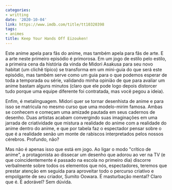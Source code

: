 ```yaml
---
categories:
- writting
date: '2020-10-04'
link: https://www.imdb.com/title/tt10320398
tags:
- animes
title: Keep Your Hands Off Eizouken!
---
```


Este anime apela para fãs do anime, mas também apela para fãs de arte. E a arte neste primeiro episódio é primorosa. Em um jogo de estilo pelo estilo, a primeira cena da história da vinda de Midori Asakusa para seu novo habitat (um clichê típico) se transforma em um mini-guia do que será este episódio, mas também serve como um guia para o que podemos esperar de toda a temporada ou série, validando minha opinião de que para avaliar um anime bastam alguns minutos (claro que ele pode logo depois distorcer tudo porque uma equipe diferente foi contratada, mas você pegou a ideia).

Enfim, é metalinguagem. Midori quer se tornar desenhista de anime e para isso se matricula no mesmo curso que uma modelo-mirim famosa. Ambas se conhecem e começam uma amizade pautada em seus cadernos de desenho. Duas artistas acabam convergindo suas imaginações em uma jarrada de criatividade que mistura a realidade do anime com a realidade do anime dentro do anime, e que por tabela faz o espectador pensar sobre o que é a realidade senão um monte de rabiscos interpretados pelos nossos cérebros. Profundo, não?

Mas não é apenas isso que está em jogo. Ao ligar o modo "crítico de anime", a protagonista ao dissecar um desenho que adorou ao ver na TV (e que coincidentemente é passado na escola no primeiro dia) discorre verbalmente sobre todos os elementos que nós, espectadores, teremos que prestar atenção em seguida para aproveitar todo o percurso criativo e empolgante de seu criador, Sumito Oowara. É masturbação mental? Claro que é. É adorável? Sem dúvida.